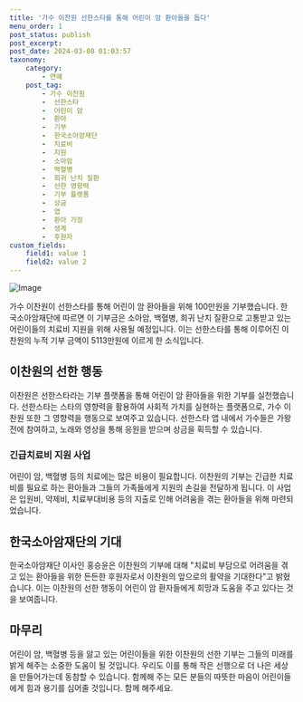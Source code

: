 ```yaml
---
title: '가수 이찬원 선한스타를 통해 어린이 암 환아들을 돕다'
menu_order: 1
post_status: publish
post_excerpt: 
post_date: 2024-03-08 01:03:57
taxonomy:
    category:
        - 연예
    post_tag:
        - 가수 이찬원
        -  선한스타
        -  어린이 암
        -  환아
        -  기부
        -  한국소아암재단
        -  치료비
        -  지원
        -  소아암
        -  백혈병
        -  희귀 난치 질환
        -  선한 영향력
        -  기부 플랫폼
        -  상금
        -  앱
        -  환아 가정
        -  생계
        -  후원자
custom_fields:
    field1: value 1
    field2: value 2
---
```


![Image](https://ssl.pstatic.net/mimgnews/image/014/2024/03/06/0005151962_001_20240306104208338.jpg?type=w540)

가수 이찬원이 선한스타를 통해 어린이 암 환아들을 위해 100만원을 기부했습니다. 한국소아암재단에 따르면 이 기부금은 소아암, 백혈병, 희귀 난치 질환으로 고통받고 있는 어린이들의 치료비 지원을 위해 사용될 예정입니다. 이는 선한스타를 통해 이루어진 이찬원의 누적 기부 금액이 5113만원에 이르게 한 소식입니다.
## 이찬원의 선한 행동
이찬원은 선한스타라는 기부 플랫폼을 통해 어린이 암 환아들을 위한 기부를 실천했습니다. 선한스타는 스타의 영향력을 활용하여 사회적 가치를 실현하는 플랫폼으로, 가수 이찬원 또한 그 영향력을 행동으로 보여주고 있습니다. 선한스타 앱 내에서 가수들은 가왕전에 참여하고, 노래와 영상을 통해 응원을 받으며 상금을 획득할 수 있습니다.
### 긴급치료비 지원 사업
어린이 암, 백혈병 등의 치료에는 많은 비용이 필요합니다. 이찬원의 기부는 긴급한 치료비를 필요로 하는 환아들과 그들의 가족들에게 지원의 손길을 전달하게 됩니다. 이 사업은 입원비, 약제비, 치료부대비용 등의 지출로 인해 어려움을 겪는 환아들을 위해 마련되었습니다.
## 한국소아암재단의 기대
한국소아암재단 이사인 홍승윤은 이찬원의 기부에 대해 "치료비 부담으로 어려움을 겪고 있는 환아들을 위한 든든한 후원자로서 이찬원의 앞으로의 활약을 기대한다"고 밝혔습니다. 이는 이찬원의 선한 행동이 어린이 암 환자들에게 희망과 도움을 주고 있다는 것을 보여줍니다.
## 마무리
어린이 암, 백혈병 등을 앓고 있는 어린이들을 위한 이찬원의 선한 기부는 그들의 미래를 밝게 해주는 소중한 도움이 될 것입니다. 우리도 이를 통해 작은 선행으로 더 나은 세상을 만들어가는데 동참할 수 있습니다. 함께해 주는 모든 분들의 따뜻한 마음이 어린이들에게 힘과 용기를 심어줄 것입니다. 함께 해주세요.
